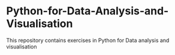# Python-for-Data-Analysis-and-Visualisation
This repository contains exercises in Python for Data analysis and visualisation
